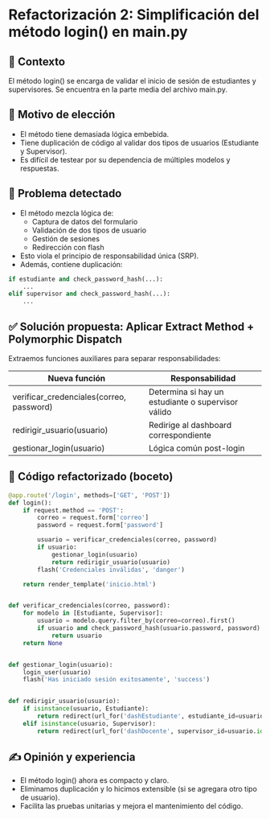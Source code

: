 
# Refactorización 2: Simplificación del método login() en main.py

## 📌 Contexto
El método login() se encarga de validar el inicio de sesión de estudiantes y supervisores. Se encuentra en la parte media del archivo main.py.

## 🎯 Motivo de elección
- El método tiene demasiada lógica embebida.
- Tiene duplicación de código al validar dos tipos de usuarios (Estudiante y Supervisor).
- Es difícil de testear por su dependencia de múltiples modelos y respuestas.

## 🧩 Problema detectado
- El método mezcla lógica de:
  - Captura de datos del formulario
  - Validación de dos tipos de usuario
  - Gestión de sesiones
  - Redirección con flash
- Esto viola el principio de responsabilidad única (SRP).
- Además, contiene duplicación:

```python
if estudiante and check_password_hash(...):
    ...
elif supervisor and check_password_hash(...):
    ...
```

## ✅ Solución propuesta: Aplicar Extract Method + Polymorphic Dispatch

Extraemos funciones auxiliares para separar responsabilidades:

| Nueva función | Responsabilidad |
|---------------|------------------|
| verificar_credenciales(correo, password) | Determina si hay un estudiante o supervisor válido |
| redirigir_usuario(usuario) | Redirige al dashboard correspondiente |
| gestionar_login(usuario) | Lógica común post-login |

## 🔨 Código refactorizado (boceto)

```python
@app.route('/login', methods=['GET', 'POST'])
def login():
    if request.method == 'POST':
        correo = request.form['correo']
        password = request.form['password']

        usuario = verificar_credenciales(correo, password)
        if usuario:
            gestionar_login(usuario)
            return redirigir_usuario(usuario)
        flash('Credenciales inválidas', 'danger')

    return render_template('inicio.html')


def verificar_credenciales(correo, password):
    for modelo in [Estudiante, Supervisor]:
        usuario = modelo.query.filter_by(correo=correo).first()
        if usuario and check_password_hash(usuario.password, password):
            return usuario
    return None


def gestionar_login(usuario):
    login_user(usuario)
    flash('Has iniciado sesión exitosamente', 'success')


def redirigir_usuario(usuario):
    if isinstance(usuario, Estudiante):
        return redirect(url_for('dashEstudiante', estudiante_id=usuario.id))
    elif isinstance(usuario, Supervisor):
        return redirect(url_for('dashDocente', supervisor_id=usuario.id))
```

## ✍️ Opinión y experiencia
- El método login() ahora es compacto y claro.
- Eliminamos duplicación y lo hicimos extensible (si se agregara otro tipo de usuario).
- Facilita las pruebas unitarias y mejora el mantenimiento del código.

